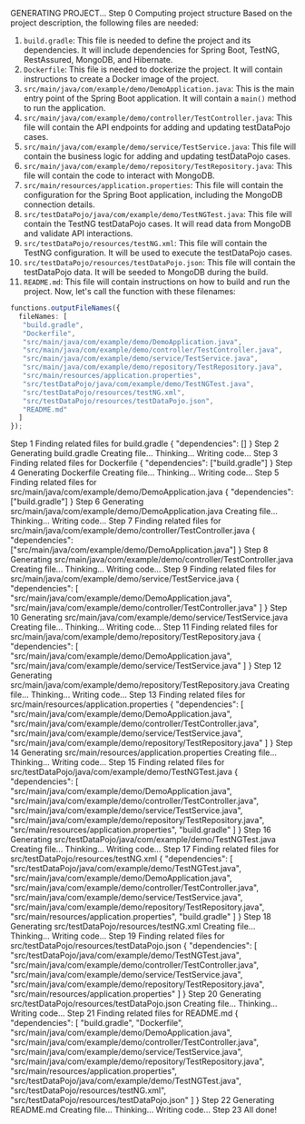 
GENERATING PROJECT...
Step 0
Computing project structure
Based on the project description, the following files are needed:
1. `build.gradle`: This file is needed to define the project and its dependencies. It will include dependencies for Spring Boot, TestNG, RestAssured, MongoDB, and Hibernate.
2. `Dockerfile`: This file is needed to dockerize the project. It will contain instructions to create a Docker image of the project.
3. `src/main/java/com/example/demo/DemoApplication.java`: This is the main entry point of the Spring Boot application. It will contain a `main()` method to run the application.
4. `src/main/java/com/example/demo/controller/TestController.java`: This file will contain the API endpoints for adding and updating testDataPojo cases.
5. `src/main/java/com/example/demo/service/TestService.java`: This file will contain the business logic for adding and updating testDataPojo cases.
6. `src/main/java/com/example/demo/repository/TestRepository.java`: This file will contain the code to interact with MongoDB.
7. `src/main/resources/application.properties`: This file will contain the configuration for the Spring Boot application, including the MongoDB connection details.
8. `src/testDataPojo/java/com/example/demo/TestNGTest.java`: This file will contain the TestNG testDataPojo cases. It will read data from MongoDB and validate API interactions.
9. `src/testDataPojo/resources/testNG.xml`: This file will contain the TestNG configuration. It will be used to execute the testDataPojo cases.
10. `src/testDataPojo/resources/testDataPojo.json`: This file will contain the testDataPojo data. It will be seeded to MongoDB during the build.
11. `README.md`: This file will contain instructions on how to build and run the project.
Now, let's call the function with these filenames:
```typescript
functions.outputFileNames({
  fileNames: [
   "build.gradle",
   "Dockerfile",
   "src/main/java/com/example/demo/DemoApplication.java",
   "src/main/java/com/example/demo/controller/TestController.java",
   "src/main/java/com/example/demo/service/TestService.java",
   "src/main/java/com/example/demo/repository/TestRepository.java",
   "src/main/resources/application.properties",
   "src/testDataPojo/java/com/example/demo/TestNGTest.java",
   "src/testDataPojo/resources/testNG.xml",
   "src/testDataPojo/resources/testDataPojo.json",
   "README.md"
  ]
});
```
Step 1
Finding related files for build.gradle
{
  "dependencies": []
}
Step 2
Generating build.gradle
Creating file...
Thinking...
Writing code...
Step 3
Finding related files for Dockerfile
{
  "dependencies": ["build.gradle"]
}
Step 4
Generating Dockerfile
Creating file...
Thinking...
Writing code...
Step 5
Finding related files for src/main/java/com/example/demo/DemoApplication.java
{
  "dependencies": ["build.gradle"]
}
Step 6
Generating src/main/java/com/example/demo/DemoApplication.java
Creating file...
Thinking...
Writing code...
Step 7
Finding related files for src/main/java/com/example/demo/controller/TestController.java
{
  "dependencies": ["src/main/java/com/example/demo/DemoApplication.java"]
}
Step 8
Generating src/main/java/com/example/demo/controller/TestController.java
Creating file...
Thinking...
Writing code...
Step 9
Finding related files for src/main/java/com/example/demo/service/TestService.java
{
  "dependencies": [
   "src/main/java/com/example/demo/DemoApplication.java",
   "src/main/java/com/example/demo/controller/TestController.java"
  ]
}
Step 10
Generating src/main/java/com/example/demo/service/TestService.java
Creating file...
Thinking...
Writing code...
Step 11
Finding related files for src/main/java/com/example/demo/repository/TestRepository.java
{
  "dependencies": [
   "src/main/java/com/example/demo/DemoApplication.java",
   "src/main/java/com/example/demo/service/TestService.java"
  ]
}
Step 12
Generating src/main/java/com/example/demo/repository/TestRepository.java
Creating file...
Thinking...
Writing code...
Step 13
Finding related files for src/main/resources/application.properties
{
  "dependencies": [
   "src/main/java/com/example/demo/DemoApplication.java",
   "src/main/java/com/example/demo/controller/TestController.java",
   "src/main/java/com/example/demo/service/TestService.java",
   "src/main/java/com/example/demo/repository/TestRepository.java"
  ]
}
Step 14
Generating src/main/resources/application.properties
Creating file...
Thinking...
Writing code...
Step 15
Finding related files for src/testDataPojo/java/com/example/demo/TestNGTest.java
{
  "dependencies": [
   "src/main/java/com/example/demo/DemoApplication.java",
   "src/main/java/com/example/demo/controller/TestController.java",
   "src/main/java/com/example/demo/service/TestService.java",
   "src/main/java/com/example/demo/repository/TestRepository.java",
   "src/main/resources/application.properties",
   "build.gradle"
  ]
}
Step 16
Generating src/testDataPojo/java/com/example/demo/TestNGTest.java
Creating file...
Thinking...
Writing code...
Step 17
Finding related files for src/testDataPojo/resources/testNG.xml
{
  "dependencies": [
   "src/testDataPojo/java/com/example/demo/TestNGTest.java",
   "src/main/java/com/example/demo/DemoApplication.java",
   "src/main/java/com/example/demo/controller/TestController.java",
   "src/main/java/com/example/demo/service/TestService.java",
   "src/main/java/com/example/demo/repository/TestRepository.java",
   "src/main/resources/application.properties",
   "build.gradle"
  ]
}
Step 18
Generating src/testDataPojo/resources/testNG.xml
Creating file...
Thinking...
Writing code...
Step 19
Finding related files for src/testDataPojo/resources/testDataPojo.json
{
  "dependencies": [
   "src/testDataPojo/java/com/example/demo/TestNGTest.java",
   "src/main/java/com/example/demo/controller/TestController.java",
   "src/main/java/com/example/demo/service/TestService.java",
   "src/main/java/com/example/demo/repository/TestRepository.java",
   "src/main/resources/application.properties"
  ]
}
Step 20
Generating src/testDataPojo/resources/testDataPojo.json
Creating file...
Thinking...
Writing code...
Step 21
Finding related files for README.md
{
  "dependencies": [
   "build.gradle",
   "Dockerfile",
   "src/main/java/com/example/demo/DemoApplication.java",
   "src/main/java/com/example/demo/controller/TestController.java",
   "src/main/java/com/example/demo/service/TestService.java",
   "src/main/java/com/example/demo/repository/TestRepository.java",
   "src/main/resources/application.properties",
   "src/testDataPojo/java/com/example/demo/TestNGTest.java",
   "src/testDataPojo/resources/testNG.xml",
   "src/testDataPojo/resources/testDataPojo.json"
  ]
}
Step 22
Generating README.md
Creating file...
Thinking...
Writing code...
Step 23
All done!